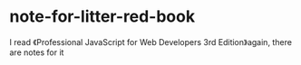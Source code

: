 # note-for-litter-red-book
I read 《Professional JavaScript for Web Developers 3rd Edition》again, there are notes for it
